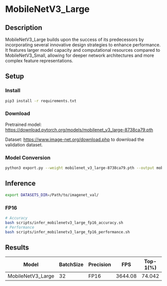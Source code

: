 # MobileNetV3_Large

## Description

MobileNetV3_Large builds upon the success of its predecessors by incorporating several innovative design strategies to enhance performance. It features larger model capacity and computational resources compared to MobileNetV3_Small, allowing for deeper network architectures and more complex feature representations.

## Setup

### Install

```bash
pip3 install -r requirements.txt
```

### Download

Pretrained model: <https://download.pytorch.org/models/mobilenet_v3_large-8738ca79.pth>

Dataset: <https://www.image-net.org/download.php> to download the validation dataset.

### Model Conversion

```bash
python3 export.py --weight mobilenet_v3_large-8738ca79.pth --output mobilenetv3_large.onnx
```

## Inference

```bash
export DATASETS_DIR=/Path/to/imagenet_val/
```

### FP16

```bash
# Accuracy
bash scripts/infer_mobilenetv3_large_fp16_accuracy.sh
# Performance
bash scripts/infer_mobilenetv3_large_fp16_performance.sh
```

## Results

Model             |BatchSize  |Precision |FPS      |Top-1(%) |Top-5(%)
------------------|-----------|----------|---------|---------|--------
MobileNetV3_Large |    32     |   FP16   | 3644.08 | 74.042  | 91.303
